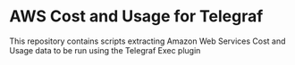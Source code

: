 # AWS Cost and Usage for Telegraf

This repository contains scripts extracting Amazon Web Services Cost and Usage data
to be run using the Telegraf Exec plugin
